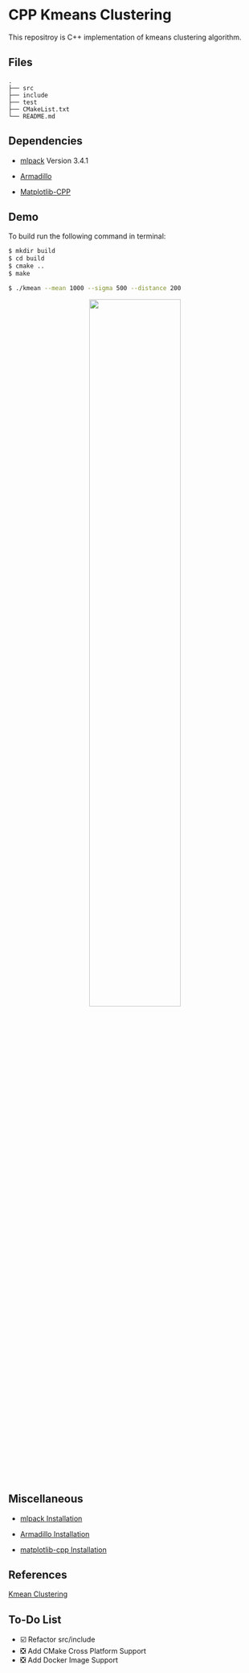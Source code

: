 # CPP Kmeans Clustering

This repositroy is C++ implementation of kmeans clustering algorithm.

## Files

```
.
├── src
├── include
├── test
├── CMakeList.txt
└── README.md
```
## Dependencies

* [mlpack](https://www.mlpack.org/)   Version 3.4.1

* [Armadillo](http://arma.sourceforge.net/download.html)

* [Matplotlib-CPP](https://github.com/lava/matplotlib-cpp)

## Demo

To build run the following command in terminal:

```bash
$ mkdir build
$ cd build
$ cmake ..
$ make 
```

```bash
$ ./kmean --mean 1000 --sigma 500 --distance 200
```

<p align="center">
    <img src = "./figures/particle_filter_demo.gif" width="60%">
</p>

## Miscellaneous

* [mlpack Installation](https://www.mlpack.org/)

* [Armadillo Installation](http://arma.sourceforge.net/download.html)

* [matplotlib-cpp Installation](https://github.com/lava/matplotlib-cpp)

## References

[Kmean Clustering](https://www.researchgate.net/publication/308020680_The_k-means_clustering_technique_General_considerations_and_implementation_in_Mathematica/link/584dd9be08aeb989252647ac/download)

## To-Do List

- :ballot_box_with_check: Refactor src/include
- :negative_squared_cross_mark: Add CMake Cross Platform Support
- :negative_squared_cross_mark: Add Docker Image Support 


